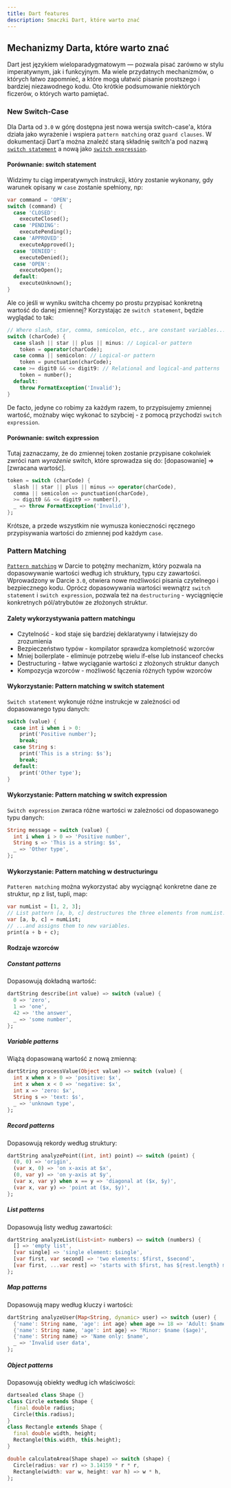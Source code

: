 ```yaml
---
title: Dart features
description: Smaczki Dart, które warto znać
---
```


## Mechanizmy Darta, które warto znać

Dart jest językiem wieloparadygmatowym — pozwala pisać zarówno w stylu imperatywnym, jak i funkcyjnym. Ma wiele przydatnych mechanizmów, o których łatwo zapomnieć, a które mogą ułatwić pisanie prostszego i bardziej niezawodnego kodu. Oto krótkie podsumowanie niektórych ficzerów, o których warto pamiętać.

### New Switch-Case

Dla Darta od `3.0` w górę dostępna jest nowa wersja switch-case'a, która działa jako wyrażenie i wspiera `pattern matching` oraz `guard clauses`. W dokumentacji Dart'a można znaleźć starą składnię switch'a pod nazwą [`switch statement`](https://arc.net/l/quote/ltljrcla) a nową jako [`switch expression`](https://arc.net/l/quote/ofmreksm).

#### Porównanie: switch statement

Widzimy tu ciąg imperatywnych instrukcji, który zostanie wykonany, gdy warunek opisany w `case` zostanie spełniony, np:

```dart
var command = 'OPEN';
switch (command) {
  case 'CLOSED':
    executeClosed();
  case 'PENDING':
    executePending();
  case 'APPROVED':
    executeApproved();
  case 'DENIED':
    executeDenied();
  case 'OPEN':
    executeOpen();
  default:
    executeUnknown();
}
```

Ale co jeśli w wyniku switcha chcemy po prostu przypisać konkretną wartość do danej zmiennej? Korzystając ze `switch statement`, będzie wyglądać to tak:

```dart
// Where slash, star, comma, semicolon, etc., are constant variables...
switch (charCode) {
  case slash || star || plus || minus: // Logical-or pattern
    token = operator(charCode);
  case comma || semicolon: // Logical-or pattern
    token = punctuation(charCode);
  case >= digit0 && <= digit9: // Relational and logical-and patterns
    token = number();
  default:
    throw FormatException('Invalid');
}
```

De facto, jedyne co robimy za każdym razem, to przypisujemy zmiennej wartość, możnaby więc wykonać to szybciej - z pomocą przychodzi `switch expression`.

#### Porównanie: switch expression

Tutaj zaznaczamy, że do zmiennej token zostanie przypisane cokolwiek zwróci nam _wyrażenie_ switch, które sprowadza się do:
\[dopasowanie\] => \[zwracana wartość\].

```dart
token = switch (charCode) {
  slash || star || plus || minus => operator(charCode),
  comma || semicolon => punctuation(charCode),
  >= digit0 && <= digit9 => number(),
  _ => throw FormatException('Invalid'),
};
```

Krótsze, a przede wszystkim nie wymusza konieczności ręcznego przypisywania wartości do zmiennej pod każdym `case`.

### Pattern Matching

[`Pattern matching`](https://dart.dev/language/patterns) w Darcie to potężny mechanizm, który pozwala na dopasowywanie wartości według ich struktury, typu czy zawartości. Wprowadzony w Darcie `3.0`, otwiera nowe możliwości pisania czytelnego i bezpiecznego kodu. Oprócz dopasowywania wartości wewnątrz `switch statement` i `switch expression`, pozwala też na `destructuring` - wyciągnięcie konkretnych pól/atrybutów ze złożonych struktur.

#### Zalety wykorzystywania pattern matchingu

- Czytelność - kod staje się bardziej deklaratywny i łatwiejszy do zrozumienia
- Bezpieczeństwo typów - kompilator sprawdza kompletność wzorców
- Mniej boilerplate - eliminuje potrzebę wielu if-else lub instanceof checks
- Destructuring - łatwe wyciąganie wartości z złożonych struktur danych
- Kompozycja wzorców - możliwość łączenia różnych typów wzorców

#### Wykorzystanie: Pattern matching w switch statement

`Switch statement` wykonuje różne instrukcje w zależności od dopasowanego typu danych:

```dart
switch (value) {
  case int i when i > 0:
    print('Positive number');
    break;
  case String s:
    print('This is a string: $s');
    break;
  default:
    print('Other type');
}
```

#### Wykorzystanie: Pattern matching w switch expression

`Switch expression` zwraca różne wartości w zależności od dopasowanego typu danych:

```dart
String message = switch (value) {
  int i when i > 0 => 'Positive number',
  String s => 'This is a string: $s',
  _ => 'Other type',
};
```

#### Wykorzystanie: Pattern matching w destructuringu

`Patteren matching` można wykorzystać aby wyciągnąć konkretne dane ze struktur, np z list, tupli, map:

```dart
var numList = [1, 2, 3];
// List pattern [a, b, c] destructures the three elements from numList...
var [a, b, c] = numList;
// ...and assigns them to new variables.
print(a + b + c);
```

#### Rodzaje wzorców

##### Constant patterns

Dopasowują dokładną wartość:

```dart
dartString describe(int value) => switch (value) {
  0 => 'zero',
  1 => 'one',
  42 => 'the answer',
  _ => 'some number',
};
```

##### Variable patterns

Wiążą dopasowaną wartość z nową zmienną:

```dart
dartString processValue(Object value) => switch (value) {
  int x when x > 0 => 'positive: $x',
  int x when x < 0 => 'negative: $x',
  int x => 'zero: $x',
  String s => 'text: $s',
  _ => 'unknown type',
};
```

##### Record patterns

Dopasowują rekordy według struktury:

```dart
dartString analyzePoint((int, int) point) => switch (point) {
  (0, 0) => 'origin',
  (var x, 0) => 'on x-axis at $x',
  (0, var y) => 'on y-axis at $y',
  (var x, var y) when x == y => 'diagonal at ($x, $y)',
  (var x, var y) => 'point at ($x, $y)',
};
```

##### List patterns

Dopasowują listy według zawartości:

```dart
dartString analyzeList(List<int> numbers) => switch (numbers) {
  [] => 'empty list',
  [var single] => 'single element: $single',
  [var first, var second] => 'two elements: $first, $second',
  [var first, ...var rest] => 'starts with $first, has ${rest.length} more',
};
```

##### Map patterns

Dopasowują mapy według kluczy i wartości:

```dart
dartString analyzeUser(Map<String, dynamic> user) => switch (user) {
  {'name': String name, 'age': int age} when age >= 18 => 'Adult: $name ($age)',
  {'name': String name, 'age': int age} => 'Minor: $name ($age)',
  {'name': String name} => 'Name only: $name',
  _ => 'Invalid user data',
};
```

##### Object patterns

Dopasowują obiekty według ich właściwości:

```dart
dartsealed class Shape {}
class Circle extends Shape {
  final double radius;
  Circle(this.radius);
}
class Rectangle extends Shape {
  final double width, height;
  Rectangle(this.width, this.height);
}

double calculateArea(Shape shape) => switch (shape) {
  Circle(radius: var r) => 3.14159 * r * r,
  Rectangle(width: var w, height: var h) => w * h,
};
```

